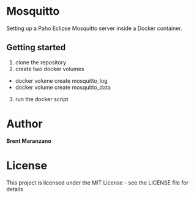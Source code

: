 # Mosquitto
Setting up a Paho Eclipse Mosquitto server inside a Docker container.

## Getting started
1. clone the repository
2. create two docker volumes
* docker volume create mosquitto_log
* docker volume create mosquitto_data
3. run the docker script

# Author

**Brent Maranzano**

# License

This project is licensed under the MIT License - see the LICENSE file for details
